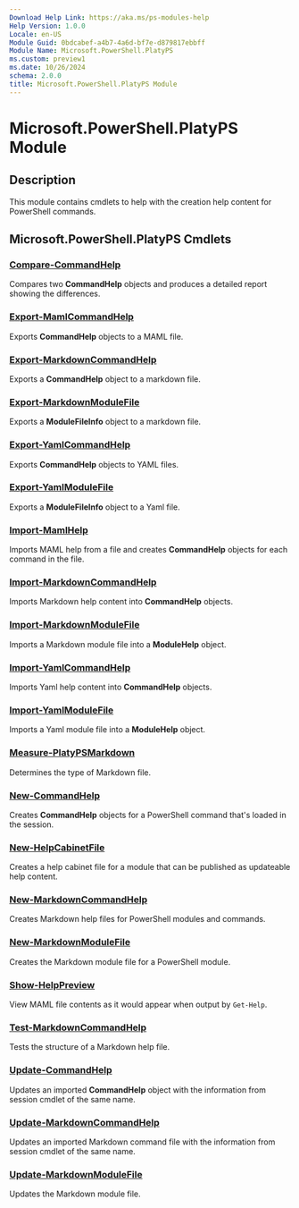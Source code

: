 ```yaml
---
Download Help Link: https://aka.ms/ps-modules-help
Help Version: 1.0.0
Locale: en-US
Module Guid: 0bdcabef-a4b7-4a6d-bf7e-d879817ebbff
Module Name: Microsoft.PowerShell.PlatyPS
ms.custom: preview1
ms.date: 10/26/2024
schema: 2.0.0
title: Microsoft.PowerShell.PlatyPS Module
---
```


# Microsoft.PowerShell.PlatyPS Module

## Description

This module contains cmdlets to help with the creation help content for PowerShell commands.

## Microsoft.PowerShell.PlatyPS Cmdlets

### [Compare-CommandHelp](Compare-CommandHelp.md)

Compares two **CommandHelp** objects and produces a detailed report showing the differences.

### [Export-MamlCommandHelp](Export-MamlCommandHelp.md)

Exports **CommandHelp** objects to a MAML file.

### [Export-MarkdownCommandHelp](Export-MarkdownCommandHelp.md)

Exports a **CommandHelp** object to a markdown file.

### [Export-MarkdownModuleFile](Export-MarkdownModuleFile.md)

Exports a **ModuleFileInfo** object to a markdown file.

### [Export-YamlCommandHelp](Export-YamlCommandHelp.md)

Exports **CommandHelp** objects to YAML files.

### [Export-YamlModuleFile](Export-YamlModuleFile.md)

Exports a **ModuleFileInfo** object to a Yaml file.

### [Import-MamlHelp](Import-MamlHelp.md)

Imports MAML help from a file and creates **CommandHelp** objects for each command in the file.

### [Import-MarkdownCommandHelp](Import-MarkdownCommandHelp.md)

Imports Markdown help content into **CommandHelp** objects.

### [Import-MarkdownModuleFile](Import-MarkdownModuleFile.md)

Imports a Markdown module file into a **ModuleHelp** object.

### [Import-YamlCommandHelp](Import-YamlCommandHelp.md)

Imports Yaml help content into **CommandHelp** objects.

### [Import-YamlModuleFile](Import-YamlModuleFile.md)

Imports a Yaml module file into a **ModuleHelp** object.

### [Measure-PlatyPSMarkdown](Measure-PlatyPSMarkdown.md)

Determines the type of Markdown file.

### [New-CommandHelp](New-CommandHelp.md)

Creates **CommandHelp** objects for a PowerShell command that's loaded in the session.

### [New-HelpCabinetFile](New-HelpCabinetFile.md)

Creates a help cabinet file for a module that can be published as updateable help content.

### [New-MarkdownCommandHelp](New-MarkdownCommandHelp.md)

Creates Markdown help files for PowerShell modules and commands.

### [New-MarkdownModuleFile](New-MarkdownModuleFile.md)

Creates the Markdown module file for a PowerShell module.

### [Show-HelpPreview](Show-HelpPreview.md)

View MAML file contents as it would appear when output by `Get-Help`.

### [Test-MarkdownCommandHelp](Test-MarkdownCommandHelp.md)

Tests the structure of a Markdown help file.

### [Update-CommandHelp](Update-CommandHelp.md)

Updates an imported **CommandHelp** object with the information from session cmdlet of the same
name.

### [Update-MarkdownCommandHelp](Update-MarkdownCommandHelp.md)

Updates an imported Markdown command file with the information from session cmdlet of the same name.

### [Update-MarkdownModuleFile](Update-MarkdownModuleFile.md)

Updates the Markdown module file.

